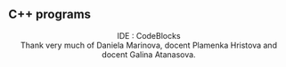 ## C++ programs
<p align="center">
IDE : CodeBlocks <br />
Thank very much of Daniela Marinova, docent Plamenka Hristova and docent Galina Atanasova.
</p>
